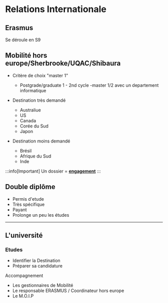 # Relations Internationale

## Erasmus

Se déroule en S9

## Mobilité hors europe/Sherbrooke/UQAC/Shibaura

* Critère de choix "master 1"
    - Postgrade/graduate 1 - 2nd cycle -master 1/2 avec un departement informatique

* Destination très demandé
    - Australiue
    - US
    - Canada
    - Corée du Sud
    - Japon

* Destination moins demandé
    - Brésil
    - Afrique du Sud
    - Inde

:::info[Important]
Un dossier = <u>**engagement**</u>
:::

## Double diplôme

* Permis d'etude
* Très spécifique
* Payant
* Prolonge un peu les études

---

## L'université 

### Etudes

* Identifier la Destination
* Préparer sa candidature

Accompagnement

* Les gestionnaires de Mobilité
* Le responsable ERASMUS / Coordinateur hors europe
* Le M.O.I.P